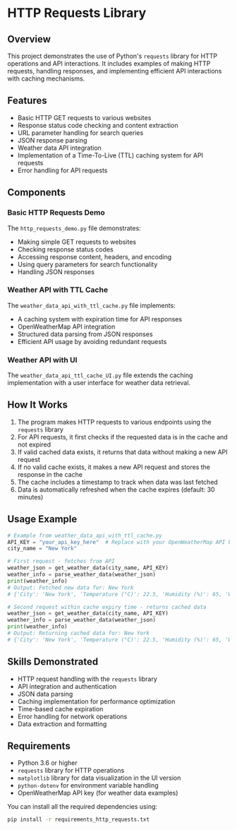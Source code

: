 # HTTP Requests Library

## Overview
This project demonstrates the use of Python's `requests` library for HTTP operations and API interactions. It includes examples of making HTTP requests, handling responses, and implementing efficient API interactions with caching mechanisms.

## Features
- Basic HTTP GET requests to various websites
- Response status code checking and content extraction
- URL parameter handling for search queries
- JSON response parsing
- Weather data API integration
- Implementation of a Time-To-Live (TTL) caching system for API requests
- Error handling for API requests

## Components

### Basic HTTP Requests Demo
The `http_requests_demo.py` file demonstrates:
- Making simple GET requests to websites
- Checking response status codes
- Accessing response content, headers, and encoding
- Using query parameters for search functionality
- Handling JSON responses

### Weather API with TTL Cache
The `weather_data_api_with_ttl_cache.py` file implements:
- A caching system with expiration time for API responses
- OpenWeatherMap API integration
- Structured data parsing from JSON responses
- Efficient API usage by avoiding redundant requests

### Weather API with UI
The `weather_data_api_ttl_cache_UI.py` file extends the caching implementation with a user interface for weather data retrieval.

## How It Works
1. The program makes HTTP requests to various endpoints using the `requests` library
2. For API requests, it first checks if the requested data is in the cache and not expired
3. If valid cached data exists, it returns that data without making a new API request
4. If no valid cache exists, it makes a new API request and stores the response in the cache
5. The cache includes a timestamp to track when data was last fetched
6. Data is automatically refreshed when the cache expires (default: 30 minutes)

## Usage Example
```python
# Example from weather_data_api_with_ttl_cache.py
API_KEY = "your_api_key_here"  # Replace with your OpenWeatherMap API key
city_name = "New York"

# First request - fetches from API
weather_json = get_weather_data(city_name, API_KEY)
weather_info = parse_weather_data(weather_json)
print(weather_info)
# Output: Fetched new data for: New York
# {'City': 'New York', 'Temperature (°C)': 22.5, 'Humidity (%)': 65, 'Weather Condition': 'Partly cloudy', 'Wind Speed (m/s)': 3.6}

# Second request within cache expiry time - returns cached data
weather_json = get_weather_data(city_name, API_KEY)
weather_info = parse_weather_data(weather_json)
print(weather_info)
# Output: Returning cached data for: New York
# {'City': 'New York', 'Temperature (°C)': 22.5, 'Humidity (%)': 65, 'Weather Condition': 'Partly cloudy', 'Wind Speed (m/s)': 3.6}
```

## Skills Demonstrated
- HTTP request handling with the `requests` library
- API integration and authentication
- JSON data parsing
- Caching implementation for performance optimization
- Time-based cache expiration
- Error handling for network operations
- Data extraction and formatting

## Requirements
- Python 3.6 or higher
- `requests` library for HTTP operations
- `matplotlib` library for data visualization in the UI version
- `python-dotenv` for environment variable handling
- OpenWeatherMap API key (for weather data examples)

You can install all the required dependencies using:
```bash
pip install -r requirements_http_requests.txt
```